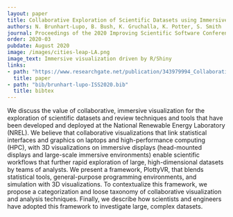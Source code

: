```yaml
---
layout: paper
title: Collaborative Exploration of Scientific Datasets using Immersive and Statistical Visualization
authors: N. Brunhart-Lupo, B. Bush, K. Gruchalla, K. Potter, S. Smith
journal: Proceedings of the 2020 Improving Scientific Software Conference. NCAR Technical Note. NCAR/TN-564+PROC
order: 2020-03
pubdate: August 2020
image: /images/cities-leap-LA.png
image_text: Immersive visualization driven by R/Shiny
links:
- path: "https://www.researchgate.net/publication/343979994_Collaborative_Exploration_of_Scientific_Datasets_using_Immersive_and_Statistical_Visualization"
  title: paper
- path: "bib/brunhart-lupo-ISS2020.bib"
  title: bibtex
---
```



We discuss the value of collaborative, immersive visualization for the exploration of scientific datasets and review techniques and tools that have been developed and deployed at the National Renewable Energy Laboratory (NREL). We believe that collaborative visualizations that link statistical interfaces and graphics on laptops and high-performance computing (HPC), with 3D visualizations on immersive displays (head-mounted displays and large-scale immersive environments) enable scientific workflows that further rapid exploration of large, high-dimensional datasets by teams of analysts. We present a framework, PlottyVR, that blends statistical tools, general-purpose programming environments, and simulation with 3D visualizations. To contextualize this framework, we propose a categorization and loose taxonomy of collaborative visualization and analysis techniques. Finally, we describe how scientists and engineers have adopted this framework to investigate large, complex datasets.  